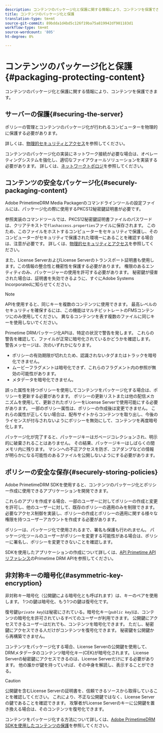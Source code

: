 ```yaml
---
description: コンテンツのパッケージ化と保護に関する情報により、コンテンツを保護できます。
title: コンテンツのパッケージ化と保護
translation-type: tm+mt
source-git-commit: 89bdda1d4bd5c126f19ba75a819942df901183d1
workflow-type: tm+mt
source-wordcount: '805'
ht-degree: 0%

---
```



# コンテンツのパッケージ化と保護{#packaging-protecting-content}

コンテンツのパッケージ化と保護に関する情報により、コンテンツを保護できます。

## サーバーの保護{#securing-the-server}

ポリシーの管理とコンテンツのパッケージ化が行われるコンピューターを物理的に保護する必要があります。

詳しくは、[物理的セキュリティとアクセス](../../secure-deployment-guidelines/physical-sec-and-access.md)を参照してください。

コンテンツのパッケージ化の実装にネットワーク接続が必要な場合は、オペレーティングシステムを強化し、適切なファイアウォールソリューションを実装する必要があります。 詳しくは、[ネットワークトポロジ](../../secure-deployment-guidelines/overview/network-topology.md)を参照してください。

## コンテンツの安全なパッケージ化{#securely-packaging-content}

Adobe PrimetimeDRM Media Packagerのコマンドラインツールの設定ファイルには、パッケージ化の際に使用するPKCS12秘密鍵証明書が必要です。

参照実装のコマンドツールでは、PKCS12秘密鍵証明書ファイルのパスワードは、クリアテキストで`flashaccess.properties`ファイルに保存されます。 このため、このファイルをホストするコンピューターをセキュリティで保護し、そのコンピューターがセキュリティで保護された環境ーにあることを確認する場合は、注意が必要です。 詳しくは、[物理的セキュリティとアクセス](../../secure-deployment-guidelines/physical-sec-and-access.md)を参照してください。

また、License ServerおよびLicense Serverのトランスポート証明書も使用します。この情報の整合性と機密性を保護する必要があります。 権限のあるエンティティのみ、パッケージャーの使用を許可する必要があります。 秘密鍵が侵害された場合は、証明書を失効できるように、すぐにAdobe Systems Incorporatedに知らせてください。

>[!NOTE]
>
>APIを使用すると、同じキーを複数のコンテンツに使用できます。 最高レベルのセキュリティを確保するには、この機能はマルチビットレートのFMSコンテンツにのみ使用してください。 異なるコンテンツを表す複数のファイルに同じキーを使用しないでください。

Primetime DRMパッケージ化APIは、特定の状況で警告を発します。 これらの警告を確認して、ファイルが正常に暗号化されているかどうかを確認します。 警告メッセージは、次のいずれかになります。

* ポリシーの有効期限が切れたため、認識されないタグまたはトラックを暗号化できません。
* ムービーフラグメントは暗号化できず、これらのフラグメント内の参照が無効の可能性があります。
* メタデータを暗号化できません。

誤った属性を持つポリシーを使用してコンテンツをパッケージ化する場合は、ポリシーを更新する必要があります。 ポリシーの更新リストまたは他の配信メカニズムを使用して、更新されたポリシーをLicense Serverで使用可能にする必要があります。 一部のポリシー属性は、ポリシーの作成後は変更できません。 これらの属性が正しくない場合は、配布サイトからコンテンツを取り出し、今後のライセンスが付与されないようにポリシーを無効にして、コンテンツを再度暗号化します。

パッケージ化が完了すると、パッケージキーはガベージコレクションされ、明示的に破棄されることはありません。 その結果、パッケージキーはしばらくの間メモリ内に残ります。 マシンへの不正アクセスを防ぎ、コアダンプなどの情報が明らかになる可能性のあるファイルを公開しないようにする必要があります。

## ポリシーの安全な保存{#securely-storing-policies}

Adobe PrimetimeDRM SDKを使用すると、コンテンツのパッケージ化とポリシー作成に使用できるアプリケーションを開発できます。

これらのアプリを作成する場合、一部のユーザーに対してポリシーの作成と変更を許可し、他のユーザーに対して、既存のポリシーの適用のみを制限できます。 必要なアクセス制御を実装し、ポリシーの作成とポリシーの適用に関する様々な権限を持つユーザーアカウントを作成する必要があります。

ポリシーは、パッケージ化で使用されるまで、署名も保護も行われません。 パッケージ化ツールのユーザーがポリシーを変更する可能性がある場合は、ポリシーに署名し、ポリシーを変更できないことを確認します。

SDKを使用したアプリケーションの作成について詳しくは、[API Primetime APIリファレンス](https://help.adobe.com/en_US/primetime/api/index.html#api-Adobe_Primetime_API_References)のPrimetime DRM APIを参照してください。

## 非対称キーの暗号化{#asymmetric-key-encryption}

非対称キー暗号化（公開鍵による暗号化とも呼ばれます）は、キーのペアを使用します。 1つの鍵は暗号化、もう1つの鍵は復号化です。

復号鍵(*`private key`*)は秘密にされている。暗号化キー(*`public key`*)は、コンテンツの暗号化を許可されているすべてのユーザーが利用できます。 公開鍵にアクセスできるユーザーはだれでも、コンテンツを暗号化できます。 ただし、秘密鍵にアクセスできる人だけがコンテンツを復号化できます。 秘密鍵を公開鍵から再構築できません。

コンテンツをパッケージ化する場合、License Serverの公開鍵を使用して、DRMメタデータのコンテンツ暗号化キー(CEK)が暗号化されます。 License Serverの秘密鍵にアクセスできるのは、License Serverだけにする必要があります。 他の誰かが鍵を持っていれば、その中身を解読し、表示することができる。

>[!CAUTION]
>
>公開鍵を含むLicense Serverの証明書を、信頼できるソースから取得していることを確認してください。 これにより、不正な公開鍵ではなく、License Serverの鍵であることを確認できます。 攻撃者がLicense Serverのキーに公開鍵を置き換える場合は、そのコンテンツを復号化できます。

コンテンツをパッケージ化する方法について詳しくは、[Adobe PrimetimeDRM SDKを使用したコンテンツの保護](https://helpx.adobe.com/content/dam/help/en/primetime/drm/drm_protecting_content.pdf)を参照してください。